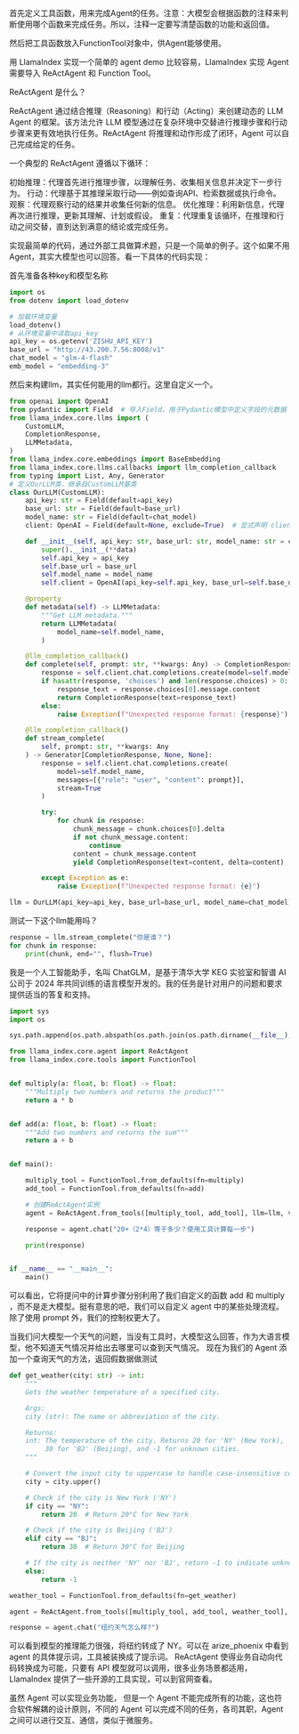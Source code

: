 首先定义工具函数，用来完成Agent的任务。注意：大模型会根据函数的注释来判断使用哪个函数来完成任务。所以，注释一定要写清楚函数的功能和返回值。

然后把工具函数放入FunctionTool对象中，供Agent能够使用。

用 LlamaIndex 实现一个简单的 agent demo 比较容易，LlamaIndex 实现 Agent 需要导入 ReActAgent 和 Function Tool。

ReActAgent 是什么？

ReActAgent 通过结合推理（Reasoning）和行动（Acting）来创建动态的 LLM Agent 的框架。该方法允许 LLM 模型通过在复杂环境中交替进行推理步骤和行动步骤来更有效地执行任务。ReActAgent 将推理和动作形成了闭环，Agent 可以自己完成给定的任务。

一个典型的 ReActAgent 遵循以下循环：

初始推理：代理首先进行推理步骤，以理解任务、收集相关信息并决定下一步行为。
行动：代理基于其推理采取行动——例如查询API、检索数据或执行命令。
观察：代理观察行动的结果并收集任何新的信息。
优化推理：利用新信息，代理再次进行推理，更新其理解、计划或假设。
重复：代理重复该循环，在推理和行动之间交替，直到达到满意的结论或完成任务。

实现最简单的代码，通过外部工具做算术题，只是一个简单的例子。这个如果不用 Agent，其实大模型也可以回答。看一下具体的代码实现：


首先准备各种key和模型名称

```python
import os
from dotenv import load_dotenv

# 加载环境变量
load_dotenv()
# 从环境变量中读取api_key
api_key = os.getenv('ZISHU_API_KEY')
base_url = "http://43.200.7.56:8008/v1"
chat_model = "glm-4-flash"
emb_model = "embedding-3"
```



然后来构建llm，其实任何能用的llm都行。这里自定义一个。
```python
from openai import OpenAI
from pydantic import Field  # 导入Field，用于Pydantic模型中定义字段的元数据
from llama_index.core.llms import (
    CustomLLM,
    CompletionResponse,
    LLMMetadata,
)
from llama_index.core.embeddings import BaseEmbedding
from llama_index.core.llms.callbacks import llm_completion_callback
from typing import List, Any, Generator
# 定义OurLLM类，继承自CustomLLM基类
class OurLLM(CustomLLM):
    api_key: str = Field(default=api_key)
    base_url: str = Field(default=base_url)
    model_name: str = Field(default=chat_model)
    client: OpenAI = Field(default=None, exclude=True)  # 显式声明 client 字段

    def __init__(self, api_key: str, base_url: str, model_name: str = chat_model, **data: Any):
        super().__init__(**data)
        self.api_key = api_key
        self.base_url = base_url
        self.model_name = model_name
        self.client = OpenAI(api_key=self.api_key, base_url=self.base_url)  # 使用传入的api_key和base_url初始化 client 实例

    @property
    def metadata(self) -> LLMMetadata:
        """Get LLM metadata."""
        return LLMMetadata(
            model_name=self.model_name,
        )

    @llm_completion_callback()
    def complete(self, prompt: str, **kwargs: Any) -> CompletionResponse:
        response = self.client.chat.completions.create(model=self.model_name, messages=[{"role": "user", "content": prompt}])
        if hasattr(response, 'choices') and len(response.choices) > 0:
            response_text = response.choices[0].message.content
            return CompletionResponse(text=response_text)
        else:
            raise Exception(f"Unexpected response format: {response}")

    @llm_completion_callback()
    def stream_complete(
        self, prompt: str, **kwargs: Any
    ) -> Generator[CompletionResponse, None, None]:
        response = self.client.chat.completions.create(
            model=self.model_name,
            messages=[{"role": "user", "content": prompt}],
            stream=True
        )

        try:
            for chunk in response:
                chunk_message = chunk.choices[0].delta
                if not chunk_message.content:
                    continue
                content = chunk_message.content
                yield CompletionResponse(text=content, delta=content)

        except Exception as e:
            raise Exception(f"Unexpected response format: {e}")

llm = OurLLM(api_key=api_key, base_url=base_url, model_name=chat_model)
```

测试一下这个llm能用吗？
```python
response = llm.stream_complete("你是谁？")
for chunk in response:
    print(chunk, end="", flush=True)
```
我是一个人工智能助手，名叫 ChatGLM，是基于清华大学 KEG 实验室和智谱 AI 公司于 2024 年共同训练的语言模型开发的。我的任务是针对用户的问题和要求提供适当的答复和支持。


```python
import sys
import os

sys.path.append(os.path.abspath(os.path.join(os.path.dirname(__file__), "..", "..")))

from llama_index.core.agent import ReActAgent
from llama_index.core.tools import FunctionTool


def multiply(a: float, b: float) -> float:
    """Multiply two numbers and returns the product"""
    return a * b


def add(a: float, b: float) -> float:
    """Add two numbers and returns the sum"""
    return a + b


def main():

    multiply_tool = FunctionTool.from_defaults(fn=multiply)
    add_tool = FunctionTool.from_defaults(fn=add)

    # 创建ReActAgent实例
    agent = ReActAgent.from_tools([multiply_tool, add_tool], llm=llm, verbose=True)

    response = agent.chat("20+（2*4）等于多少？使用工具计算每一步")

    print(response)


if __name__ == "__main__":
    main()

```

可以看出，它将提问中的计算步骤分别利用了我们自定义的函数 add 和 multiply ，而不是走大模型。挺有意思的吧，我们可以自定义 agent 中的某些处理流程。除了使用 prompt 外，我们的控制权更大了。

当我们问大模型一个天气的问题，当没有工具时，大模型这么回答，作为大语言模型，他不知道天气情况并给出去哪里可以查到天气情况。
现在为我们的 Agent 添加一个查询天气的方法，返回假数据做测试

```python
def get_weather(city: str) -> int:
    """
    Gets the weather temperature of a specified city.

    Args:
    city (str): The name or abbreviation of the city.

    Returns:
    int: The temperature of the city. Returns 20 for 'NY' (New York),
         30 for 'BJ' (Beijing), and -1 for unknown cities.
    """

    # Convert the input city to uppercase to handle case-insensitive comparisons
    city = city.upper()

    # Check if the city is New York ('NY')
    if city == "NY":
        return 20  # Return 20°C for New York

    # Check if the city is Beijing ('BJ')
    elif city == "BJ":
        return 30  # Return 30°C for Beijing

    # If the city is neither 'NY' nor 'BJ', return -1 to indicate unknown city
    else:
        return -1

weather_tool = FunctionTool.from_defaults(fn=get_weather)

agent = ReActAgent.from_tools([multiply_tool, add_tool, weather_tool], llm=llm, verbose=True)

response = agent.chat("纽约天气怎么样?")

```

可以看到模型的推理能力很强，将纽约转成了 NY。可以在 arize_phoenix 中看到 agent 的具体提示词，工具被装换成了提示词。
ReActAgent 使得业务自动向代码转换成为可能，只要有 API 模型就可以调用，很多业务场景都适用，LlamaIndex 提供了一些开源的工具实现，可以到官网查看。

虽然 Agent 可以实现业务功能， 但是一个 Agent 不能完成所有的功能，这也符合软件解耦的设计原则，不同的 Agent 可以完成不同的任务，各司其职，Agent 之间可以进行交互、通信，类似于微服务。